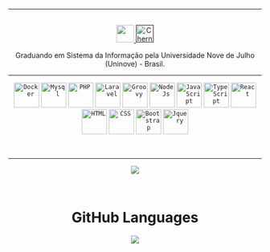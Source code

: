 <hr>
<p align="center">
<br/>
<a href="https://www.linkedin.com/in/gabriel-teixeira-2510/">
  <img width="35px" src="https://img.icons8.com/external-justicon-lineal-color-justicon/48/000000/external-linkedin-social-media-justicon-lineal-color-justicon.png"/>
</a>
<a href="">
  <img alt="ChernoBen's Spotify" width="35px"  src = "https://img.icons8.com/doodle/48/000000/gmail-new.png"/>
</a>
</p>
<p align="center">
Graduando em Sistema da Informação pela Universidade Nove de Julho (Uninove) - Brasil.
</p>
<hr>
<p align="center">
  <code><img height="50" alt="Docker" src="https://img.icons8.com/color/48/000000/docker.png"></code>
  <code><img height="50" alt="Mysql" src="https://img.icons8.com/color/48/000000/mysql-logo.png"/></code>
  <code><img height="50" alt="PHP" src="https://img.icons8.com/offices/40/000000/php-logo.png"></code>
  <code><img height="50" alt="Laravel" src="https://img.icons8.com/fluency/48/000000/laravel.png"></code>
  <code><img height="50" alt="Groovy" src="https://cdn.jsdelivr.net/gh/devicons/devicon/icons/groovy/groovy-original.svg"></code>
  <code><img height="50" alt="NodeJs" src="https://cdn.jsdelivr.net/gh/devicons/devicon/icons/nodejs/nodejs-original-wordmark.svg"></code>
  <code><img height="50" alt="JavaScript" src="https://img.icons8.com/color/48/000000/javascript--v1.png"></code>
  <code><img height="50" alt="TypeScript" src="https://img.icons8.com/color/48/000000/typescript.png"></code>
  <code><img height="50" alt="React" src="https://cdn.jsdelivr.net/gh/devicons/devicon/icons/react/react-original.svg"></code>
  <code><img height="50" alt="HTML" src="https://img.icons8.com/color/48/000000/html-5--v1.png"></code>
  <code><img height="50" alt="CSS" src="https://img.icons8.com/color/48/000000/css3.png"></code>
  <code><img height="50" alt="Bootstrap" src="https://img.icons8.com/color/48/000000/bootstrap.png"></code>
  <code><img height="50" alt="Jquery" src="https://cdn.jsdelivr.net/gh/devicons/devicon/icons/jquery/jquery-original.svg"></code>
</p>
<br>
<hr>
<p align="center">
<img align="center" src="https://github-readme-stats.vercel.app/api?username=gabrielteixeira-0814&show_icons=true&hide_border=true">
</p>
<br>
<p align="center">
  <h1 align="center">GitHub Languages</h1>
</p>
<p align="center"><img align="center" src="https://github-readme-stats.vercel.app/api/top-langs/?username=gabrielteixeira-0814&layout=compact&hide=html" /></p>
<br>
